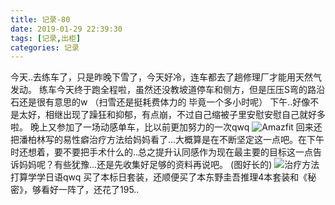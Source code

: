 ```yaml
---
title: 记录-80
date: 2019-01-29 22:39:30
tags: [记录,出柜]
categories: 记录
---
```

今天..去练车了，只是昨晚下雪了，今天好冷，连车都去了趟修理厂才能用天然气发动。
练车今天终于跑全程啦，虽然还没教坡道停车和侧方，但是压压S弯的路沿石还是很有意思的w
（扫雪还是挺耗费体力的 毕竟一个多小时呢）
下午..好像不是太好，相继出现了躁狂和抑郁，有点崩，不过自己缩被子里安慰安慰自己就好多啦。
晚上又参加了一场动感单车，比以前更加努力的一次qwq
![Amazfit](/img/记录80-1.jpg)
回来还把潘柏林写的易性癖治疗方法给妈妈看了...大概算是在不断坚定这一点吧。在下午时还想着，要不要把手术什么的..总之提升认同感作为现在最主要的目标这一点告诉妈妈呢？有些犹豫...还是先收集好足够的资料再说吧。
(图好长的)
![治疗方法](/img/记录80-2.jpg)
打算学学日语qwq 买了本标日套装，还顺便买了本东野圭吾推理4本套装和《秘密》，够看好一阵了，还花了195..